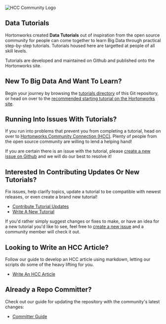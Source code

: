 ![HCC Community Logo](https://hortonworks.com/wp-content/uploads/2016/03/logo-hcc.png)

## Data Tutorials

Hortonworks created **Data Tutorials** out of inspiration from the open source community for people can come together to learn Big Data through practical step-by-step tutorials.  Tutorials housed here are targetted at people of all skill levels.

Tutorials are developed and maintained on Github and published onto the Hortonworks site.

## New To Big Data And Want To Learn?

Begin your journey by browsing the [tutorials directory](https://github.com/hortonworks/data-tutorials/tree/master/tutorials) of this Git repository, or head on over to the [recommended starting tutorial on the Hortonworks site](https://hortonworks.com/hadoop-tutorial/learning-the-ropes-of-the-hortonworks-sandbox).

## Running Into Issues With Tutorials?

If you run into problems that prevent you from completing a tutorial, head on over to [Hortonworks Community Connection (HCC)](https://community.hortonworks.com/spaces/81/sandbox-track.html).  Plenty of people from the open source community are willing to lend a helping hand!

If you are certain there is an issue with the tutorial, please [create a new issue on Github](https://github.com/hortonworks/data-tutorials//issues/new) and we will do our best to resolve it!

## Interested In Contributing Updates Or New Tutorials?

Fix issues, help clarify topics, update a tutorial to be compatible with newest releases, or even create a brand new tutorial!

-   [Contribute Tutorial Updates](https://github.com/hortonworks/data-tutorials/wiki/Contribute-Tutorial-Updates)
-   [Write A New Tutorial](https://github.com/hortonworks/data-tutorials/wiki/Write-A-New-Tutorial)

If you'd rather simply suggest changes or fixes to make, or have an idea for a new tutorial you'd like to see, feel free to [create a new issue](https://github.com/hortonworks/data-tutorials/issues/new) and a community member will check it out.

## Looking to Write an HCC Article?

Follow our guide to develop an HCC article using markdown, letting our scripts do some of the heavy lifting for you.

-   [Write An HCC Article](https://github.com/hortonworks/data-tutorials/wiki/Write-An-HCC-Article)

## Already a Repo Committer?

Check out our guide for updating the repository with the community's latest changes:

-   [Committer Guide](https://github.com/hortonworks/data-tutorials/wiki/Committer-Guide)
